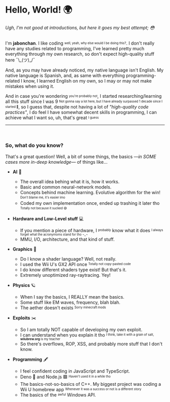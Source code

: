 # Hello, World! 🌍

###### _Ugh, I'm not good at introductions, but here it goes my best attempt;_ 😳

I'm **jabonchan**. I like coding <sup><sub>well, yeah, why else would I be doing this?</sub></sup>. I don't really have any studies related to programming, I've learned pretty much everything through my own research, so don't expect high-quality stuff here ¯\\\_(ツ)\_/¯

And, as you may have already noticed, my native language isn't English. My native language is Spanish, and, as same with everything programming-related I know, I learned English on my own, so I may or may not make mistakes when using it.

And in case you're wondering <sup><sub>you're probably not</sup></sub>, I started researching/learning all this stuff since I was 9 <sup><sub>Not gonna say a lot here, but I have already surpassed 1 decade since I started 🥳</sup></sub>, so I guess that, despite not having a lot of _"high-quality code practices"_, I do feel I have somewhat decent skills in programming, I can achieve what I want so, uh, that's great <sup><sub>I guess</sup></sub>

<hr />
<br /> <!-- Why I need to do this markdown? srsly -->

### So, what do you know?

That's a great question! Well, a bit of some things, the basics _—in SOME cases more in-deep knowledge—_ of things like...

- **AI** 🤖
  - The overall idea behing what it is, how it works.
  - Basic and common neural-network models.
  - Concepts behind machine learning. Evolutive algorithm for the win! <sup><sub>Don't blame me, it's easier imo</sup></sub>
  - Coded my own implementation once, ended up trashing it later tho <sup><sub>Totally not because it sucked 😅</sup></sub>
 
- **Hardware and Low-Level stuff** 💻
  - If you mention a piece of hardware, I <sup><sub>probably</sup></sub> know what it does <sup><sub>I always forget what the acronymoms stand for tho ¬_¬</sup></sub>
  - MMU, I/O, architecture, and that kind of stuff.
 
- **Graphics** 🎨
  - Do I know a shader language? Well, not really.
  - I used the Wii U's GX2 API once <sup><sub>Totally not copy-pasted code</sup></sub>
  - I do know different shaders type exist! But that's it.
  - Extremely unoptimized ray-raytracing. Yey!
    
- **Physics** 🪐
  - When I say the basics, I REALLY mean the basics.
  - Some stuff like EM waves, frequency, blah blah.
  - The aether doesn't exists <sup><sub>Sorry minecraft mods</sup></sub>

- **Exploits** ✂️
  - So I am totally NOT capable of developing my own exploit.
  - I can understand when you explain it tho <sup><sub>I think, take it with a grain of salt, **wiiubrew.org** is my teacher</sup></sub>
  - So there's overflows, ROP, XSS, and probably more stuff that I don't know.
 
- **Programming** 🖋️
  - I feel confident coding in JavaScript and TypeScript.
  - Deno 🦕 and Node.js 🟩 <sup><sub>Haven't used it in a while tho</sup></sub>
  - The basics-not-so-basics of C++. My biggest project was coding a Wii U homebrew app <sup><sub>Whenever it was a success or not is a different story</sup></sub>
  - The basics of the <sup><sub>awful</sup></sub> Windows API.
